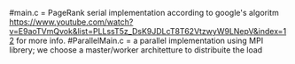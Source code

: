 #main.c =  PageRank serial implementation according to google's algoritm https://www.youtube.com/watch?v=E9aoTVmQvok&list=PLLssT5z_DsK9JDLcT8T62VtzwyW9LNepV&index=12 for more info.
#ParallelMain.c = a parallel implementation using MPI librery; we choose a master/worker architetture to distribuite the load
